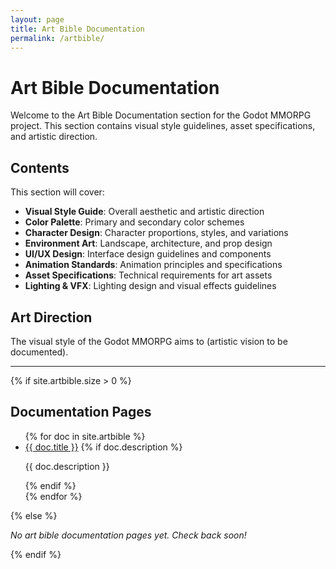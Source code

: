 ```yaml
---
layout: page
title: Art Bible Documentation
permalink: /artbible/
---
```


# Art Bible Documentation

Welcome to the Art Bible Documentation section for the Godot MMORPG project. This section contains visual style guidelines, asset specifications, and artistic direction.

## Contents

This section will cover:

- **Visual Style Guide**: Overall aesthetic and artistic direction
- **Color Palette**: Primary and secondary color schemes
- **Character Design**: Character proportions, styles, and variations
- **Environment Art**: Landscape, architecture, and prop design
- **UI/UX Design**: Interface design guidelines and components
- **Animation Standards**: Animation principles and specifications
- **Asset Specifications**: Technical requirements for art assets
- **Lighting & VFX**: Lighting design and visual effects guidelines

## Art Direction

The visual style of the Godot MMORPG aims to (artistic vision to be documented).

---

{% if site.artbible.size > 0 %}
## Documentation Pages

<ul>
{% for doc in site.artbible %}
  <li>
    <a href="{{ doc.url | relative_url }}">{{ doc.title }}</a>
    {% if doc.description %}
      <p>{{ doc.description }}</p>
    {% endif %}
  </li>
{% endfor %}
</ul>
{% else %}
<p><em>No art bible documentation pages yet. Check back soon!</em></p>
{% endif %}
